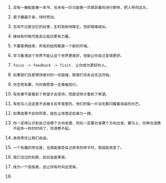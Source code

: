1. ```
   没有一艘船能像一本书，也米有一匹马能像一页跳跃着的诗行那样，把人带向远方。
   ```

2. ```
   君子藏器于身，待时而动。
   ```

3. ```
   志向不过是记忆的奴隶，生机勃勃地降生，但却很难成长。
   ```

4. ```
   接纳有时候可能会比抵抗更有力量。
   ```

5. ```
   不要畏惧结束，所有的结局都是一个新的开端。
   ```

6. ```
   学习看清这个世界不能让这个世界更美好，但能让你自己变得更好。
   ```

7. ```
   focus -> feedback -> fixit. 让你成为更好的人。
   ```

8. ```
   如果我们总是等待绝对的一切就绪，那我们将永远无法开始。
   ```

9. ```
   你生而有翼，为何竟愿意一生匍匐前行。
   ```

10. ```
    有些事不是看到了希望才会坚持，而是坚持才看到了希望。
    ```

11. ```\
    有些鸟儿注定是不会被关在牢笼里的，他们的每一片羽毛都闪耀着自由的光芒。
    ```

12. ```
    如果结果不如你所愿，就在尘埃落定前奋力一搏。
    ```

13. ```
    你一定得认识到自己往哪个方向发展，然后一定要对准哪个方向出发。要马上，你再也浪费不起多一秒的时间了，你浪费不起。
    ```
    
14. ```
    承担责任让我们自由。
    ```

15. ```
    一个有趣的悖论是，当我能接受自己原本的样子时，我就能改变了。
    ```

16. ```
    我们活过的刹那，前后皆是黑夜。
    ```

17. ```
    成为一个孤独者，这让你有时间去思索。
    ```

18. 